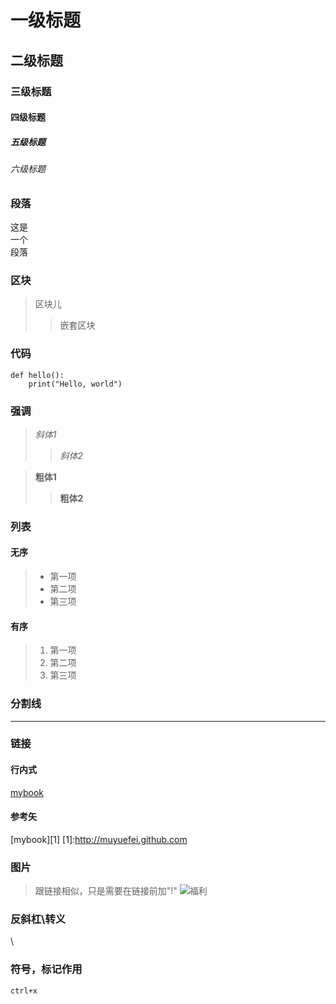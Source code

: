# 一级标题
## 二级标题
### 三级标题
#### 四级标题
##### 五级标题
###### 六级标题

### 段落
这是  
    一个  
        段落  

### 区块
>区块儿
>>嵌套区块

### 代码
    def hello():
        print("Hello, world")

### 强调
> *斜体1*
>> _斜体2_  

> **粗体1**
>> __粗体2__

### 列表
#### 无序
>+ 第一项
>+ 第二项
>+ 第三项

#### 有序
>1. 第一项
>2. 第二项
>3. 第三项

### 分割线
***

### 链接
#### 行内式
[mybook](http://muyuefei.github.com)

#### 参考矢
[mybook][1]
[1]:http://muyuefei.github.com

### 图片
>跟链接相似，只是需要在链接前加"!"
![福利](http://pic.zsucai.com/files/2013/0709/hcmnv2.jpg)

### 反斜杠\转义
\\

### 符号，标记作用
`ctrl+x`




